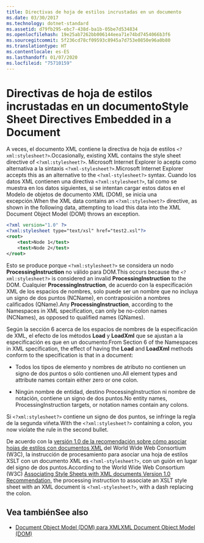 ```yaml
---
title: Directivas de hoja de estilos incrustadas en un documento
ms.date: 03/30/2017
ms.technology: dotnet-standard
ms.assetid: d79fb295-ebc7-438d-ba1b-05be7d534834
ms.openlocfilehash: 19e25ab7262bb006144eea71e74bd7454066b3f6
ms.sourcegitcommit: 5f236cd78cf09593c8945a7d753e0850e96a0b80
ms.translationtype: HT
ms.contentlocale: es-ES
ms.lasthandoff: 01/07/2020
ms.locfileid: "75710159"
---
```

# <a name="style-sheet-directives-embedded-in-a-document"></a><span data-ttu-id="c322a-102">Directivas de hoja de estilos incrustadas en un documento</span><span class="sxs-lookup"><span data-stu-id="c322a-102">Style Sheet Directives Embedded in a Document</span></span>

<span data-ttu-id="c322a-103">A veces, el documento XML contiene la directiva de hoja de estilos `<?xml:stylesheet?>`.</span><span class="sxs-lookup"><span data-stu-id="c322a-103">Occasionally, existing XML contains the style sheet directive of `<?xml:stylesheet?>`.</span></span> <span data-ttu-id="c322a-104">Microsoft Internet Explorer lo acepta como alternativa a la sintaxis `<?xml-stylesheet?>`.</span><span class="sxs-lookup"><span data-stu-id="c322a-104">Microsoft Internet Explorer accepts this as an alternative to the `<?xml-stylesheet?>` syntax.</span></span> <span data-ttu-id="c322a-105">Cuando los datos XML contienen una directiva `<?xml:stylesheet?>`, tal como se muestra en los datos siguientes, si se intentan cargar estos datos en el Modelo de objetos de documento XML (DOM), se inicia una excepción.</span><span class="sxs-lookup"><span data-stu-id="c322a-105">When the XML data contains an `<?xml:stylesheet?>` directive, as shown in the following data, attempting to load this data into the XML Document Object Model (DOM) throws an exception.</span></span>

```xml
<?xml version="1.0" ?>
<?xml:stylesheet type="text/xsl" href="test2.xsl"?>
<root>
    <test>Node 1</test>
    <test>Node 2</test>
</root>
```

<span data-ttu-id="c322a-106">Esto se produce porque `<?xml:stylesheet?>` se considera un nodo **ProcessingInstruction** no válido para DOM.</span><span class="sxs-lookup"><span data-stu-id="c322a-106">This occurs because the `<?xml:stylesheet?>` is considered an invalid **ProcessingInstruction** to the DOM.</span></span> <span data-ttu-id="c322a-107">Cualquier **ProcessingInstruction**, de acuerdo con la especificación XML de los espacios de nombres, solo puede ser un nombre que no incluya un signo de dos puntos (NCName), en contraposición a nombres calificados (QName).</span><span class="sxs-lookup"><span data-stu-id="c322a-107">Any **ProcessingInstruction**, according to the Namespaces in XML specification, can only be no-colon names (NCNames), as opposed to qualified names (QNames).</span></span>

<span data-ttu-id="c322a-108">Según la sección 6 acerca de los espacios de nombres de la especificación de XML, el efecto de los métodos **Load** y **LoadXml** que se ajustan a la especificación es que en un documento:</span><span class="sxs-lookup"><span data-stu-id="c322a-108">From Section 6 of the Namespaces in XML specification, the effect of having the **Load** and **LoadXml** methods conform to the specification is that in a document:</span></span>

- <span data-ttu-id="c322a-109">Todos los tipos de elemento y nombres de atributo no contienen un signo de dos puntos o sólo contienen uno.</span><span class="sxs-lookup"><span data-stu-id="c322a-109">All element types and attribute names contain either zero or one colon.</span></span>

- <span data-ttu-id="c322a-110">Ningún nombre de entidad, destino ProcessingInstruction ni nombre de notación, contiene un signo de dos puntos.</span><span class="sxs-lookup"><span data-stu-id="c322a-110">No entity names, ProcessingInstruction targets, or notation names contain any colons.</span></span>

<span data-ttu-id="c322a-111">Si `<?xml:stylesheet?>` contiene un signo de dos puntos, se infringe la regla de la segunda viñeta.</span><span class="sxs-lookup"><span data-stu-id="c322a-111">With the `<?xml:stylesheet?>` containing a colon, you now violate the rule in the second bullet.</span></span>

<span data-ttu-id="c322a-112">De acuerdo con la [versión 1.0 de la recomendación sobre cómo asociar hojas de estilos con documentos XML](https://www.w3.org/TR/xml-stylesheet/) del World Wide Web Consortium (W3C), la instrucción de procesamiento para asociar una hoja de estilos XSLT con un documento XML es `<?xml-stylesheet?>`, con un guión en lugar del signo de dos puntos.</span><span class="sxs-lookup"><span data-stu-id="c322a-112">According to the World Wide Web Consortium (W3C) [Associating Style Sheets with XML documents Version 1.0 Recommendation](https://www.w3.org/TR/xml-stylesheet/),  the processing instruction to associate an XSLT style sheet with an XML document is `<?xml-stylesheet?>`, with a dash replacing the colon.</span></span>

## <a name="see-also"></a><span data-ttu-id="c322a-113">Vea también</span><span class="sxs-lookup"><span data-stu-id="c322a-113">See also</span></span>

- [<span data-ttu-id="c322a-114">Document Object Model (DOM) para XML</span><span class="sxs-lookup"><span data-stu-id="c322a-114">XML Document Object Model (DOM)</span></span>](xml-document-object-model-dom.md)
